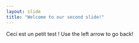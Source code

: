 ```yaml
---
layout: slide
title: "Welcome to our second slide!"
---
```

Ceci est un petit test !
Use the left arrow to go back!
